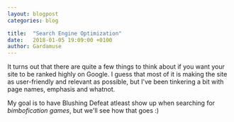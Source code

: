 ```yaml
---
layout: blogpost
categories: blog

title:  "Search Engine Optimization"
date:   2018-01-05 19:09:00 +0100
author: Gardamuse
---
```


It turns out that there are quite a few things to think about if you want your site to be ranked highly on Google. I guess that most of it is making the site as user-friendly and relevant as possible, but I've been tinkering a bit with page names, emphasis and whatnot.

My goal is to have Blushing Defeat atleast show up when searching for *bimbofication games*, but we'll see how that goes :)
